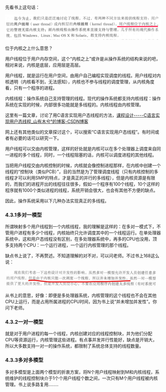 先看书上这句话：

![](../../assets/2022-10-17-21-40-36-image.png)

位于内核之上什么意思？

用户线程位于用户内存空间，这个“内核之上”或许是从操作系统的结构来说的吧，相对来说，内核是底层，应用层是高层。

用户线程，就是运行在用户空间，由用户自己编程实现调度的线程。用户线程对内核透明（内核看不到，无法感知），内核也不参与线程的调度管理，从内核角度看，只有一个程序的进程。

内核线程：操作系统自己支持管理的线程。现代的操作系统都支持内核线程：操作系统在实现的时候，内部很多功能就是多线程的。内核线程由内核管理。

 这里有一篇文章，讨论了用C语言实现用户态线程的方法，[课程设计-----C语言实现用户态线程_山有木兮°的博客-CSDN博客](https://blog.csdn.net/Wannna/article/details/107118351)

网上还有其他类似的文章探讨这个，可以搜索“C语言实现用户态线程”。有时间或者有必要的话可以研究一下。

用户线程可以交由内核管理，这样的好处就是内核可以在多个处理器上调度来自同一进程的多个线程，同时，一个线程阻塞的话，内核可以调度进程的其他线程。

当把用户线程交由内核控制的时候，内核就会像控制进程那样，在内核中创建一个线程的“控制块（类似PCB）”，目的当然是为了管理调度线程（只有内核控制的多线程才可以利用SMP的特点，才是真正的并行的多线程），但是内核资源是有限的，而我们的进程开出的线程往往很多，假如一个程序有100个线程，10个这样的程序就有1000个类似进程的线程，系统开销会很大，也会有其他不方便的缺点。

因此，操作系统采用以下几种办法实现真正的多线程。

### 4.3.1多对一模型

所谓映射多个用户线程到一个内核线程，我的理解是这样的：在多对一模式下，不管用户进程有多少个线程，内核始终只允许调度其中的一个线程运行。在单处理器系统中，这和用户态线程没有区别，在多处理器系统中，再多的CPU也没用，顶多支持两个CPU：一个运行进程，一个运行内核管理的那个线程。

缺点书上说了，不再赘述。不知道理解的对不对，可以问老师。不过书上168这么说：

![](../../assets/2022-10-18-08-17-47-image.png)

从书上的意思，好像：即便是多处理器系统，内核管理的这个线程也不会在其他CPU上运行，而是占用所属进程的CPU时间，因为书上说“并未增加并发性”。你问下老师。

### 4.3.2一对一模型

就是对于用户进程的每一个线程，内核创建对应的线程控制块，并为他们分配CPU等资源运行，内核管理这些进程。有点事并发并行性能好，缺点是开销大，所以大多数支持一对一的操作系统，都限制了系统总体支持的线程数量。

### 4.3.3多对多模型

多对多模型是上面两个模型的折衷方案，将N个用户线程映射到M和内核线程，系统维护的线程控制块介于1个个用户线程个数之间，一次只有M个用户线程被内核管理。书上说多路复用........
